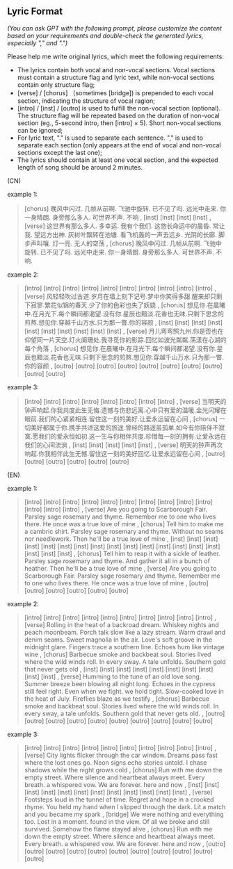 ## Lyric Format
_(You can ask GPT with the following prompt, please customize the content based on your requirements and double-check the generated lyrics, especially "," and ".")_

Please help me write original lyrics, which meet the following requirements:

- The lyrics contain both vocal and non-vocal sections. Vocal sections must contain a structure flag and lyric text, while non-vocal sections contain only structure flag;
- [verse] / [chorus] （sometimes [bridge]) is prepended to each vocal section, indicating the structure of vocal ragion;
- [intro] / [inst] / [outro] is used to fulfill the non-vocal section (optional). The structure flag will be repeated based on the duration of non-vocal section (eg., 5-second intro, then [intro] × 5). Short non-vocal sections can be ignored;
- For lyric text, "." is used to separate each sentence. "," is used to separate each section (only appears at the end of vocal and non-vocal sections except the last one);
- The lyrics should contain at least one vocal section, and the expected length of song should be around 2 minutes. 

(CN)

example 1:

> [chorus] 晚风中闪过. 几帧从前啊. 飞驰中旋转. 已不见了吗. 远光中走来. 你一身晴朗. 身旁那么多人. 可世界不声. 不响 , [inst] [inst] [inst] [inst] , [verse] 这世界有那么多人. 多幸运. 我有个我们. 这悠长命运中的晨昏. 常让我. 望远方出神. 灰树叶飘转在池塘. 看飞机轰的一声去远乡. 光阴的长廊. 脚步声叫嚷. 灯一亮. 无人的空荡 , [chorus] 晚风中闪过. 几帧从前啊. 飞驰中旋转. 已不见了吗. 远光中走来. 你一身晴朗. 身旁那么多人. 可世界不声. 不响.

example 2:

> [intro] [intro] [intro] [intro] [intro] [intro] [intro] [intro] [intro] [intro] , [verse] 风轻轻吹过古道.岁月在墙上刻下记号.梦中你笑得多甜.醒来却只剩下寂寥.繁花似锦的春天.少了你的色彩也失了妖娆 , [chorus] 想见你.在晨曦中.在月光下.每个瞬间都渴望.没有你.星辰也黯淡.花香也无味.只剩下思念的煎熬.想见你.穿越千山万水.只为那一瞥.你的容颜 , [inst] [inst] [inst] [inst] [inst] [inst] [inst] [inst] [inst] [inst] , [verse] 月儿弯弯照九州.你是否也在仰望同一片天空.灯火阑珊处.我寻觅你的影踪.回忆如波光粼粼.荡漾在心湖的每个角落 , [chorus] 想见你.在晨曦中.在月光下.每个瞬间都渴望.没有你.星辰也黯淡.花香也无味.只剩下思念的煎熬.想见你.穿越千山万水.只为那一瞥.你的容颜 , [outro] [outro] [outro] [outro] [outro] [outro] [outro] [outro] [outro] [outro]

example 3:

> [intro] [intro] [intro] [intro] [intro] [intro] [intro] [intro] , [verse] 当明天的钟声响起.你我共度此生无悔.遗憾与伤悲远离.心中只有爱的温暖.金光闪耀在眼前.我们的心紧紧相连.留住这一刻的美好.让爱永远留在心间 , [chorus] 一切美好都属于你.携手共进这爱的旅途.曾经的路途虽孤单.如今有你陪伴不寂寞.愿我们的爱永恒如初.这一生与你相伴共度.珍惜每一刻的拥有.让爱永远在我们的心间流淌 , [inst] [inst] [inst] [inst] [inst] , [verse] 明天的钟声再次响起.你我相伴此生无憾.留住这一刻的美好回忆.让爱永远留在心间 , [outro] [outro] [outro] [outro] [outro] [outro]


(EN)

example 1:

> [intro] [intro] [intro] [intro] [intro] [intro] [intro] [intro] [intro] [intro] [intro] [intro] [intro] , [verse] Are you going to Scarborough Fair. Parsley sage rosemary and thyme. Remember me to one who lives there. He once was a true love of mine , [chorus] Tell him to make me a cambric shirt. Parsley sage rosemary and thyme. Without no seams nor needlework. Then he'll be a true love of mine , [inst] [inst] [inst] [inst] [inst] [inst] [inst] [inst] [inst] [inst] [inst] [inst] [inst] [inst] [inst] [inst] [inst] [inst] , [chorus] Tell him to reap it with a sickle of leather. Parsley sage rosemary and thyme. And gather it all in a bunch of heather. Then he'll be a true love of mine ,  [verse] Are you going to Scarborough Fair. Parsley sage rosemary and thyme. Remember me to one who lives there. He once was a true love of mine , [outro] [outro] [outro] [outro] [outro] [outro]

example 2:

> [intro] [intro] [intro] [intro] [intro] [intro] [intro] [intro] [intro] [intro] , [verse] Rolling in the heat of a backroad dream. Whiskey nights and peach moonbeam. Porch talk slow like a lazy stream. Warm drawl and denim seams. Sweet magnolia in the air. Love's soft groove in the midnight glare. Fingers trace a southern line. Echoes hum like vintage wine , [chorus] Barbecue smoke and backbeat soul. Stories lived where the wild winds roll. In every sway. A tale unfolds. Southern gold that never gets old , [inst] [inst] [inst] [inst] [inst] [inst] [inst] [inst] [inst] [inst] , [verse] Humming to the tune of an old love song. Summer breeze been blowing all night long. Echoes in the cypress still feel right. Even when we fight. we hold tight. Slow-cooked love in the heat of July. Fireflies blaze as we testify , [chorus] Barbecue smoke and backbeat soul. Stories lived where the wild winds roll. In every sway, a tale unfolds. Southern gold that never gets old. , [outro] [outro] [outro] [outro] [outro] [outro] [outro] [outro] [outro] [outro]

example 3:

> [intro] [intro] [intro] [intro] [intro] [intro] [intro] [intro] [intro] [intro] , [verse] City lights flicker through the car window. Dreams pass fast where the lost ones go. Neon signs echo stories untold. I chase shadows while the night grows cold , [chorus] Run with me down the empty street. Where silence and heartbeat always meet. Every breath. a whispered vow. We are forever. here and now , [inst] [inst] [inst] [inst] [inst] [inst] [inst] [inst] [inst] [inst] [inst] [inst] , [verse] Footsteps loud in the tunnel of time. Regret and hope in a crooked rhyme. You held my hand when I slipped through the dark. Lit a match and you became my spark , [bridge] We were nothing and everything too. Lost in a moment. found in the view. Of all we broke and still survived. Somehow the flame stayed alive , [chorus] Run with me down the empty street. Where silence and heartbeat always meet. Every breath. a whispered vow. We are forever. here and now , [outro] [outro] [outro] [outro] [outro] [outro] [outro] [outro] [outro] [outro] [outro]
